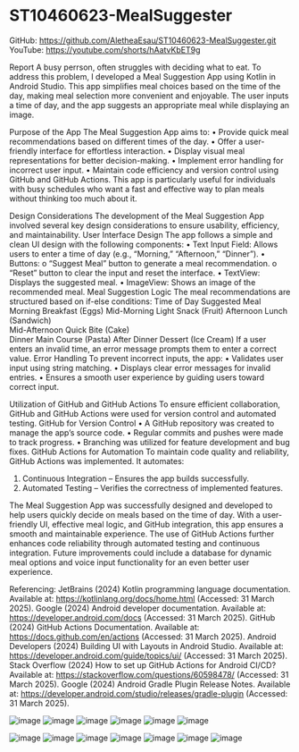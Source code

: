 # ST10460623-MealSuggester
GitHub: [https://github.com/AletheaEsau/ST10460623-MealSuggester.git ](https://github.com/AletheaEsau/ST10460623-MealSuggester.git)
YouTube: https://youtube.com/shorts/hAatvKbET9g 

Report
A busy perrson, often struggles with deciding what to eat. To address this problem, I developed a Meal Suggestion App using Kotlin in Android Studio. This app simplifies meal choices based on the time of the day, making meal selection more convenient and enjoyable. The user inputs a time of day, and the app suggests an appropriate meal while displaying an image.

Purpose of the App
The Meal Suggestion App aims to:
•	Provide quick meal recommendations based on different times of the day.
•	Offer a user-friendly interface for effortless interaction.
•	Display visual meal representations for better decision-making.
•	Implement error handling for incorrect user input.
•	Maintain code efficiency and version control using GitHub and GitHub Actions.
This app is particularly useful for individuals with busy schedules who want a fast and effective way to plan meals without thinking too much about it.

Design Considerations
The development of the Meal Suggestion App involved several key design considerations to ensure usability, efficiency, and maintainability.
User Interface Design
The app follows a simple and clean UI design with the following components:
•	Text Input Field: Allows users to enter a time of day (e.g., “Morning,” “Afternoon,” “Dinner”).
•	Buttons:
o	“Suggest Meal” button to generate a meal recommendation.
o	“Reset” button to clear the input and reset the interface.
•	TextView: Displays the suggested meal.
•	ImageView: Shows an image of the recommended meal.
Meal Suggestion Logic
The meal recommendations are structured based on if-else conditions:
Time of Day	Suggested Meal
Morning	Breakfast (Eggs)
Mid-Morning	Light Snack (Fruit)	
Afternoon	Lunch (Sandwich)	
Mid-Afternoon	Quick Bite (Cake)	
Dinner	Main Course (Pasta)	
After Dinner	Dessert (Ice Cream)
If a user enters an invalid time, an error message prompts them to enter a correct value.
Error Handling
To prevent incorrect inputs, the app:
•	Validates user input using string matching.
•	Displays clear error messages for invalid entries.
•	Ensures a smooth user experience by guiding users toward correct input.

Utilization of GitHub and GitHub Actions
To ensure efficient collaboration, GitHub and GitHub Actions were used for version control and automated testing.
GitHub for Version Control
•	A GitHub repository was created to manage the app’s source code.
•	Regular commits and pushes were made to track progress.
•	Branching was utilized for feature development and bug fixes.
GitHub Actions for Automation
To maintain code quality and reliability, GitHub Actions was implemented. It automates:
1.	Continuous Integration – Ensures the app builds successfully.
2.	Automated Testing – Verifies the correctness of implemented features.

The Meal Suggestion App was successfully designed and developed to help users quickly decide on meals based on the time of day. With a user-friendly UI, effective meal logic, and GitHub integration, this app ensures a smooth and maintainable experience. The use of GitHub Actions further enhances code reliability through automated testing and continuous integration. Future improvements could include a database for dynamic meal options and voice input functionality for an even better user experience.

Referencing:
JetBrains (2024) Kotlin programming language documentation. Available at: https://kotlinlang.org/docs/home.html (Accessed: 31 March 2025).
Google (2024) Android developer documentation. Available at: https://developer.android.com/docs (Accessed: 31 March 2025).
GitHub (2024) GitHub Actions Documentation. Available at: https://docs.github.com/en/actions (Accessed: 31 March 2025).
Android Developers (2024) Building UI with Layouts in Android Studio. Available at: https://developer.android.com/guide/topics/ui/ (Accessed: 31 March 2025).
Stack Overflow (2024) How to set up GitHub Actions for Android CI/CD? Available at: https://stackoverflow.com/questions/60598478/ (Accessed: 31 March 2025).
Google (2024) Android Gradle Plugin Release Notes. Available at: https://developer.android.com/studio/releases/gradle-plugin (Accessed: 31 March 2025).

      
       
![image](https://github.com/user-attachments/assets/ad393637-b69a-4e35-b39e-53bb63d8fcd3)
![image](https://github.com/user-attachments/assets/4ca70616-0821-4357-bd9f-5e3a7161e533)
![image](https://github.com/user-attachments/assets/7d0e14cf-bca1-4aba-a06a-432c7189492b)
![image](https://github.com/user-attachments/assets/9b01c6aa-d047-4086-a5d2-fea35f91e1e5)
![image](https://github.com/user-attachments/assets/4e00a647-8329-478f-b1b9-25a192662de8)
![image](https://github.com/user-attachments/assets/6504a8b6-08a0-4679-8495-36decf4d2450)

![image](https://github.com/user-attachments/assets/e0ecb4fd-e266-46e7-aa72-76a31e29f7d9)
![image](https://github.com/user-attachments/assets/3d364151-66a8-4e7e-8b73-f833fb9db1cf)
![image](https://github.com/user-attachments/assets/c7ea4108-4d9e-4bcb-a1db-0637c6f02f67)
![image](https://github.com/user-attachments/assets/5b6d81bc-2d58-447f-82c9-b1b44b99e825)
![image](https://github.com/user-attachments/assets/f8e48a11-039d-482b-9dbc-ffc6fa41e623)
![image](https://github.com/user-attachments/assets/7f20d584-3c0f-4e20-b8da-5227fc0fb359)
![image](https://github.com/user-attachments/assets/32e422a0-7358-421a-bf09-71c6cc6e7c8d)


